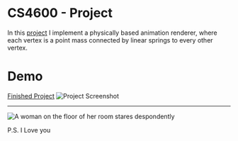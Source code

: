# CS4600 - Project <F7>
In this [project](https://graphics.cs.utah.edu/courses/cs4600/fall2023/?prj=7) I implement a physically based animation renderer, where each vertex is a point mass connected by linear springs to every other vertex. 

# Demo
[Finished Project](https://cs4600.irlqt.me/project_7/)
![Project Screenshot](https://cs4600.irlqt.me/project_7/screenshot.png "Project 7 Screenshot")

-----

![A woman on the floor of her room stares despondently](https://cs4600.irlqt.me/project_7/saint.png "Patron Saint of this Repository")

P.S. I Love you

